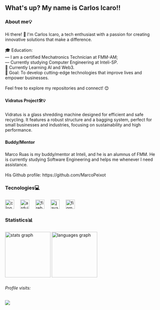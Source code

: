 <h2 align="left">What's up? My name is Carlos Icaro!!</h2>

###

<h3 align="left">About me💡</h3>

###

<p align="left">Hi there! 👋 I'm Carlos Icaro, a tech enthusiast with a passion for creating innovative solutions that make a difference.<br><br>🎓 Education: <br>— I am a certified Mechatronics Technician at FMM-AM;<br>— Currently studying Computer Engineering at Inteli-SP.<br>🌱 Currently Learning AI and Web3.<br>🚀 Goal: To develop cutting-edge technologies that improve lives and empower businesses.<br><br>Feel free to explore my repositories and connect! 😊</p>

###

<h4 align="left">Vidratus Project🛠️💡</h4>

###

<p align="left">Vidratus is a glass shredding machine designed for efficient and safe recycling. It features a robust structure and a bagging system, perfect for small businesses and industries, focusing on sustainability and high performance.</p>

###

<h4 align="left">Buddy/Mentor</h4>

###

<p align="left">Marco Ruas is my buddy/mentor at Inteli, and he is an alumnus of FMM. He is currently studying Software Engineering and helps me whenever I need assistance.<br><br>His Github profile: https://github.com/MarcoPeixot</p>

###

<h3 align="left">Tecnologies💻</h3>

###

<div align="left">
  <img src="https://cdn.jsdelivr.net/gh/devicons/devicon/icons/c/c-original.svg" height="30" alt="c logo"  />
  <img width="12" />
  <img src="https://cdn.jsdelivr.net/gh/devicons/devicon/icons/arduino/arduino-original.svg" height="30" alt="arduino logo"  />
  <img width="12" />
  <img src="https://cdn.jsdelivr.net/gh/devicons/devicon/icons/firebase/firebase-plain.svg" height="30" alt="firebase logo"  />
  <img width="12" />
  <img src="https://cdn.jsdelivr.net/gh/devicons/devicon/icons/javascript/javascript-original.svg" height="30" alt="javascript logo"  />
  <img width="12" />
  <img src="https://cdn.jsdelivr.net/gh/devicons/devicon/icons/figma/figma-original.svg" height="30" alt="figma logo"  />
</div>

###

<h3 align="left">Statistics📊</h3>

###

<div align="left">
  <img src="https://github-readme-stats.vercel.app/api?username=C-Icaro&hide_title=false&hide_rank=false&show_icons=true&include_all_commits=true&count_private=true&disable_animations=false&theme=dracula&locale=en&hide_border=false&order=1" height="150" alt="stats graph"  />
  <img src="https://github-readme-stats.vercel.app/api/top-langs?username=C-Icaro&locale=en&hide_title=false&layout=compact&card_width=320&langs_count=5&theme=dracula&hide_border=false&order=2" height="150" alt="languages graph"  />
</div>

###

<h6 align="left">Profile visits:</h6>

###

<div align="left">
  <img src="https://profile-counter.glitch.me/C-Icaro/count.svg?"  />
</div>

###
